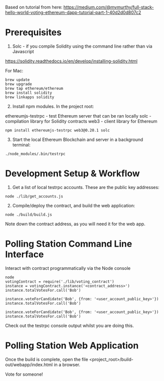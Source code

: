 Based on tutorial from here: https://medium.com/@mvmurthy/full-stack-hello-world-voting-ethereum-dapp-tutorial-part-1-40d2d0d807c2

# Prerequisites

1. Solc - if you compile Solidity using the command line rather than via Javascript

https://solidity.readthedocs.io/en/develop/installing-solidity.html

For Mac:

```
brew update
brew upgrade
brew tap ethereum/ethereum
brew install solidity
brew linkapps solidity
```

2. Install npm modules. In the project root:

ethereumjs-testrpc - test Ethereum server that can be ran locally
solc - compilation library for Solidity contracts
web3 - client library for Ethereum

```
npm install ethereumjs-testrpc web3@0.20.1 solc
```

3. Start the local Ethereum Blockchain and server in a background terminal:

```
./node_modules/.bin/testrpc
```

# Development Setup & Workflow

1. Get a list of local testrpc accounts. These are the public key addresses:

```
node ./lib/get_accounts.js
```

2. Compile/deploy the contract, and build the web application:

```
node ./build/build.js
```

Note down the contract address, as you will need it for the web app.

# Polling Station Command Line Interface

Interact with contract programmatically via the Node console

```
node
votingContract = require('./lib/voting_contract')
instance = votingContract.instance('<contract_address>')
instance.totalVotesFor.call('Bob')

instance.voteForCandidate('Bob', {from: '<user_account_public_key>'})
instance.totalVotesFor.call('Bob')

instance.voteForCandidate('Bob', {from: '<user_account_public_key>'})
instance.totalVotesFor.call('Bob')
```

Check out the testrpc console output whilst you are doing this.

# Polling Station Web Application

Once the build is complete, open the file <project_root>/build-out/webapp/index.html in a browser.

Vote for someone!
